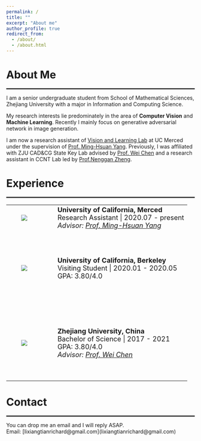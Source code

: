 ```yaml
---
permalink: /
title: ""
excerpt: "About me"
author_profile: true
redirect_from: 
  - /about/
  - /about.html
---
```


# About Me
<hr style="width:100%;height:3px;background-color:#333;">
I am a senior undergraduate student from School of Mathematical Sciences, Zhejiang University with a major in Information and Computing Science.

My research interests lie predominately in the area of **Computer Vision** and **Machine Learning**. Recently I mainly focus on generative adversarial network in image generation.

I am now a research assistant of [Vision and Learning Lab](http://vllab.ucmerced.edu/) at UC Merced under the supervision of [Prof. Ming-Hsuan Yang](https://faculty.ucmerced.edu/mhyang/). Previously, I was affiliated with ZJU CAD&CG State Key Lab advised by [Prof. Wei Chen](http://www.cad.zju.edu.cn/home/chenwei/) and a research assistant in CCNT Lab led by [Prof.Nenggan Zheng](https://person.zju.edu.cn/en/nengganzheng).



# Experience
<hr style="width:100%;height:3px;background-color:#333;">
<table style="font-size:18px;border:none">
  <tr>
    <td width='20%' align="center" style="border:none">
      <img src="{{ site.url }}{{ site.baseurl }}/images/ucm.png">
    </td>
    <td style="border:none;padding-left:40px">
     <b>University of California, Merced </b><br>
     Research Assistant | 2020.07 - present<br>
     <I>Advisor: <a href="https://faculty.ucmerced.edu/mhyang/" target="_blank" rel="noopener">Prof. Ming-Hsuan Yang</a> </I>
    </td>
  </tr>
  <tr height=200px>
    <td width='20%' align="center" style="border:none">
      <img src="{{ site.url }}{{ site.baseurl }}/images/berkeley.png">
    </td>
    <td style="border:none;padding-left:40px">
     <b>University of California, Berkeley </b><br>
     Visiting Student | 2020.01 - 2020.05<br>
     GPA: 3.80/4.0 <br>
    </td>
  </tr>
  <tr height=200px>
    <td width='20%' align="center" style="border:none">
      <img src="{{ site.url }}{{ site.baseurl }}/images/zju.jpg">
    </td>
    <td style="border:none;padding-left:40px">
     <b>Zhejiang University, China </b><br>
     Bachelor of Science | 2017 - 2021<br>
     GPA: 3.80/4.0 <br>
     <I>Advisor: <a href="http://www.cad.zju.edu.cn/home/chenwei/" target="_blank" rel="noopener">Prof. Wei Chen</a> </I>
    </td>
  </tr>
</table>

# Contact
<hr style="width:100%;height:3px;background-color:#333;">
You can drop me an email and I will reply ASAP.<br>
Email: [lixiangtianrichard@gmail.com](lixiangtianrichard@gmail.com)<br>